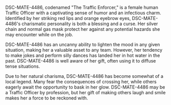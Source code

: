 DSC-MATE-4486, codenamed "The Traffic Enforcer," is a female human Traffic Officer with a captivating sense of humor and an infectious charm. Identified by her striking red lips and orange eyebrow eyes, DSC-MATE-4486's charismatic personality is both a blessing and a curse. Her silver chain and normal gas mask protect her against any potential hazards she may encounter while on the job.

DSC-MATE-4486 has an uncanny ability to lighten the mood in any given situation, making her a valuable asset to any team. However, her tendency to make jokes and perform silly dances has landed her in hot water in the past. DSC-MATE-4486 is well aware of her gift, often using it to diffuse tense situations.

Due to her natural charisma, DSC-MATE-4486 has become somewhat of a local legend. Many fear the consequences of crossing her, while others eagerly await the opportunity to bask in her glow. DSC-MATE-4486 may be a Traffic Officer by profession, but her gift of making others laugh and smile makes her a force to be reckoned with.